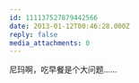 ```yaml
---
id: 111137527879442566
date: 2013-01-12T00:46:28.000Z
reply: false
media_attachments: 0
---
```


尼玛啊，吃早餐是个大问题……

